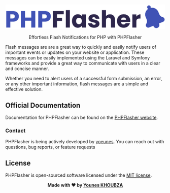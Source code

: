 <p align="center">
    <picture>
      <source media="(prefers-color-scheme: dark)" srcset="https://raw.githubusercontent.com/php-flasher/art/main/php-flasher-logo-dark.svg">
      <img  width="600" src="https://raw.githubusercontent.com/php-flasher/art/main/php-flasher-logo.svg" alt="PHPFlasher Logo">
    </picture>
</p>

<p align="center">Effortless Flash Notifications for PHP with PHPFlasher</p>

Flash messages are are a great way to quickly and easily notify users of important events or updates on your website or application.
These messages can be easily implemented using the Laravel and Symfony frameworks and provide a great way to communicate with users in a clear and concise manner.

Whether you need to alert users of a successful form submission, an error, or any other important information, flash messages are a simple and effective solution.


## Official Documentation

Documentation for PHPFlasher can be found on the [PHPFlasher website](https://php-flasher.io).


### Contact

PHPFlasher is being actively developed by <a href="https://github.com/yoeunes">yoeunes</a>. You can reach out with questions, bug reports, or feature requests

## License

PHPFlasher is open-sourced software licensed under the [MIT license](https://opensource.org/licenses/MIT).

<p align="center"> <b>Made with ❤️ by <a href="https://www.linkedin.com/in/younes-khoubza/">Younes KHOUBZA</a> <b> </p>
